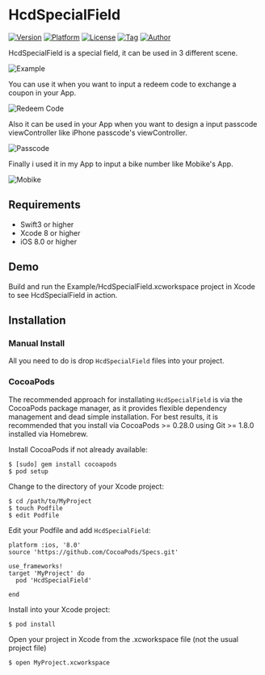 # HcdSpecialField

[![Version](https://img.shields.io/cocoapods/v/HcdSpecialField.svg?style=flat)](http://cocoapods.org/pods/HcdSpecialField)
[![Platform](https://img.shields.io/cocoapods/p/HcdSpecialField.svg)](http://cocoapods.org/pods/HcdSpecialField)
[![License](https://img.shields.io/github/license/Jvaeyhcd/HcdSpecialField.svg)](http://cocoapods.org/pods/HcdSpecialField)
[![Tag](https://img.shields.io/github/tag/Jvaeyhcd/HcdSpecialField.svg
)](http://cocoapods.org/pods/HcdSpecialField)
[![Author](https://img.shields.io/badge/author-Jvaeyhcd-f07c3d.svg)](http://www.jvaeyhcd.cc)

HcdSpecialField is a special field, it can be used in 3 different scene.

![Example](https://github.com/Jvaeyhcd/HcdSpecialField/blob/master/images/example.gif?raw=true)

You can use it when you want to input a redeem code to exchange a coupon in your App.

![Redeem Code](https://github.com/Jvaeyhcd/HcdSpecialField/blob/master/images/redeem_code.png?raw=true)

Also it can be used in your App when you want to design a input passcode viewController like iPhone passcode's viewController.

![Passcode](https://github.com/Jvaeyhcd/HcdSpecialField/blob/master/images/passcode.png?raw=true)

Finally i used it in my App to input a bike number like Mobike's App.

![Mobike](https://github.com/Jvaeyhcd/HcdSpecialField/blob/master/images/mobike_number.png?raw=true)

## Requirements
* Swift3 or higher
* Xcode 8 or higher
* iOS 8.0 or higher

## Demo
Build and run the Example/HcdSpecialField.xcworkspace project in Xcode to see HcdSpecialField in action.

## Installation

### Manual Install
All you need to do is drop `HcdSpecialField` files into your project.

### CocoaPods
The recommended approach for installating `HcdSpecialField` is via the CocoaPods package manager, as it provides flexible dependency management and dead simple installation. For best results, it is recommended that you install via CocoaPods >= 0.28.0 using Git >= 1.8.0 installed via Homebrew.

Install CocoaPods if not already available:
```
$ [sudo] gem install cocoapods
$ pod setup
```
Change to the directory of your Xcode project:
```
$ cd /path/to/MyProject
$ touch Podfile
$ edit Podfile
```
Edit your Podfile and add `HcdSpecialField`:
```
platform :ios, '8.0'
source 'https://github.com/CocoaPods/Specs.git'

use_frameworks!
target 'MyProject' do
  pod 'HcdSpecialField'

end
```
Install into your Xcode project:
```
$ pod install
```
Open your project in Xcode from the .xcworkspace file (not the usual project file)
```
$ open MyProject.xcworkspace
```
